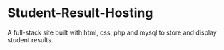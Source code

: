 # Student-Result-Hosting
A full-stack site built with html, css, php and mysql to store and display student results.
